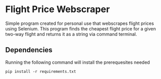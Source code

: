 # Flight Price Webscraper

Simple program created for personal use that webscrapes flight prices using Selenium. This program finds the cheapest flight price for a given two-way flight and returns it as a string via command terminal.

## Dependencies
Running the following command will install the prerequesites needed

```
pip install -r requirements.txt
```
